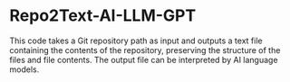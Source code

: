 # Repo2Text-AI-LLM-GPT
This code takes a Git repository path as input and outputs a text file containing the contents of the repository, preserving the structure of the files and file contents. The output file can be interpreted by AI language models.
